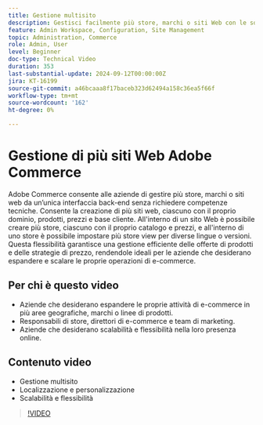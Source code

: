 ```yaml
---
title: Gestione multisito 
description: Gestisci facilmente più store, marchi o siti Web con le solide funzionalità multisito di Adobe Commerce e l'interfaccia back-end centralizzata.
feature: Admin Workspace, Configuration, Site Management
topic: Administration, Commerce
role: Admin, User
level: Beginner
doc-type: Technical Video
duration: 353
last-substantial-update: 2024-09-12T00:00:00Z
jira: KT-16199
source-git-commit: a46bcaaa8f17baceb323d62494a158c36ea5f66f
workflow-type: tm+mt
source-wordcount: '162'
ht-degree: 0%

---
```


# Gestione di più siti Web Adobe Commerce

Adobe Commerce consente alle aziende di gestire più store, marchi o siti web da un’unica interfaccia back-end senza richiedere competenze tecniche. Consente la creazione di più siti web, ciascuno con il proprio dominio, prodotti, prezzi e base cliente. All&#39;interno di un sito Web è possibile creare più store, ciascuno con il proprio catalogo e prezzi, e all&#39;interno di uno store è possibile impostare più store view per diverse lingue o versioni. Questa flessibilità garantisce una gestione efficiente delle offerte di prodotti e delle strategie di prezzo, rendendole ideali per le aziende che desiderano espandere e scalare le proprie operazioni di e-commerce.

## Per chi è questo video

- Aziende che desiderano espandere le proprie attività di e-commerce in più aree geografiche, marchi o linee di prodotti.
- Responsabili di store, direttori di e-commerce e team di marketing.
- Aziende che desiderano scalabilità e flessibilità nella loro presenza online.

## Contenuto video

- Gestione multisito
- Localizzazione e personalizzazione
- Scalabilità e flessibilità


>[!VIDEO](https://video.tv.adobe.com/v/3434027?learn=on)
